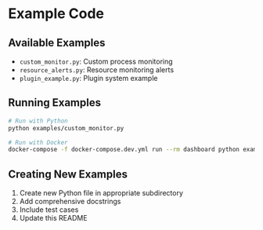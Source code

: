 # Example Code

## Available Examples

- `custom_monitor.py`: Custom process monitoring
- `resource_alerts.py`: Resource monitoring alerts
- `plugin_example.py`: Plugin system example

## Running Examples

```bash
# Run with Python
python examples/custom_monitor.py

# Run with Docker
docker-compose -f docker-compose.dev.yml run --rm dashboard python examples/custom_monitor.py
```

## Creating New Examples

1. Create new Python file in appropriate subdirectory
2. Add comprehensive docstrings
3. Include test cases
4. Update this README
